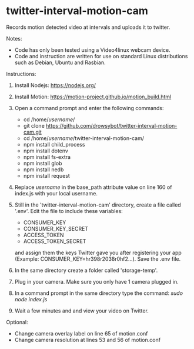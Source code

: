 # twitter-interval-motion-cam
Records motion detected video at intervals and uploads it to twitter.

Notes: 
  - Code has only been tested using a Video4linux webcam device.
  - Code and instruction are written for use on standard Linux distributions such as Debian, Ubuntu and Rasbian.

Instructions:

1. Install Nodejs: https://nodejs.org/

2. Install Motion: https://motion-project.github.io/motion_build.html

3. Open a command prompt and enter the following commands:
    - cd /home/*username*/
    - git clone https://github.com/drowsybot/twitter-interval-motion-cam.git
    - cd /home/*username*/twitter-interval-motion-cam/
    - npm install child_process
    - npm install dotenv
    - npm install fs-extra
    - npm install glob
    - npm install nedb
    - npm install request
  
4. Replace *username* in the base_path attribute value on line 160 of index.js with your local username.

5. Still in the 'twitter-interval-motion-cam' directory, create a file called '.env'. Edit the file to include these variables: 
    - CONSUMER_KEY 
    - CONSUMER_KEY_SECRET
    - ACCESS_TOKEN
    - ACCESS_TOKEN_SECRET
  
    and assign them the keys Twitter gave you after registering your app (Example: CONSUMER_KEY=hr398r2038r0hf2...). Save the .env file.

6. In the same directory create a folder called 'storage-temp'.
  
7. Plug in your camera. Make sure you only have 1 camera plugged in.
  
8. In a command prompt in the same directory type the command: *sudo node index.js*

9. Wait a few minutes and and view your video on Twitter.

Optional:
  - Change camera overlay label on line 65 of motion.conf
  - Change camera resolution at lines 53 and 56 of motion.conf
